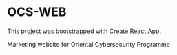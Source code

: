 # OCS-WEB

This project was bootstrapped with [Create React App](https://github.com/facebook/create-react-app).

Marketing website for Oriental Cybersecurity Programme
